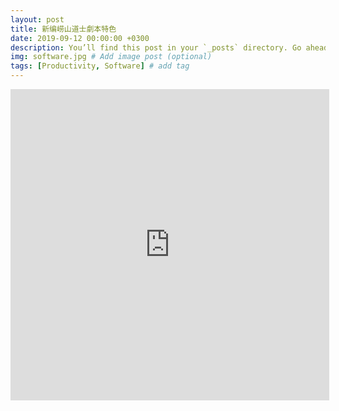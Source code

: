 ```yaml
---
layout: post
title: 新编崂山道士劇本特色
date: 2019-09-12 00:00:00 +0300
description: You’ll find this post in your `_posts` directory. Go ahead and edit it and re-build the site to see your changes. # Add post description (optional)
img: software.jpg # Add image post (optional)
tags: [Productivity, Software] # add tag
---
```

<div>
	<iframe height=498 width=510 src='https://player.youku.com/embed/XNDQwNTkwMjk2NA==' frameborder=0 'allowfullscreen'></iframe>
</div>
